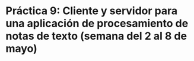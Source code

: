 # Práctica 9: Cliente y servidor para una aplicación de procesamiento de notas de texto (semana del 2 al 8 de mayo)
